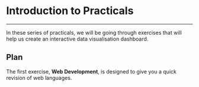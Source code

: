 # Introduction to Practicals

--- 

In these series of practicals, we will be going through exercises that will help us create an interactive data visualisation dashboard.

## Plan

The first exercise, **Web Development**, is designed to give you a quick revision of web languages.